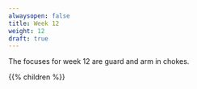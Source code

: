 ```yaml
---
alwaysopen: false
title: Week 12
weight: 12
draft: true
---
```


The focuses for week 12 are guard and arm in chokes.

{{% children %}}